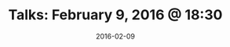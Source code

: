---
title:  "Talks: February 9, 2016 @ 18:30"
date:   2016-02-09
meetup_id: "228536570"
meetup_url: "https://www.meetup.com/CocoaHeads-Montreal/events/228536570/"
venue_name: "McKibbins Irish Pub"
speakers:
  - name: "Frank Courville"
    title: "Tools of the Trade"
    twitter: frankacy
  - name: "Olivier Collet"
    title: "Give Your App a Brain With a Flow Controller"
    twitter: ocollet
    slides_url: "https://speakerdeck.com/ocollet/flow-controller-revisited"
---